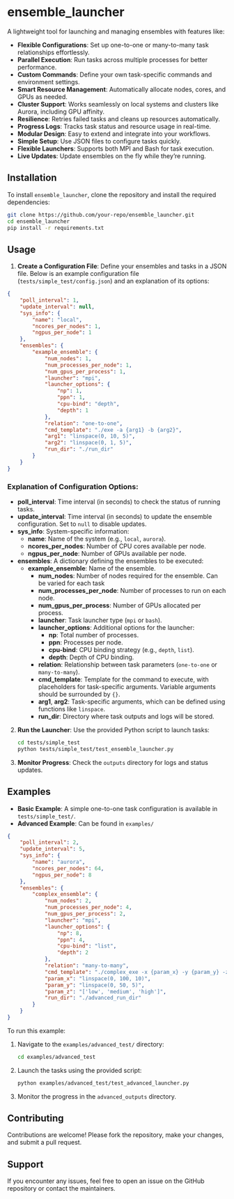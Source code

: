 # ensemble_launcher
A lightweight tool for launching and managing ensembles with features like:

- **Flexible Configurations**: Set up one-to-one or many-to-many task relationships effortlessly.
- **Parallel Execution**: Run tasks across multiple processes for better performance.
- **Custom Commands**: Define your own task-specific commands and environment settings.
- **Smart Resource Management**: Automatically allocate nodes, cores, and GPUs as needed.
- **Cluster Support**: Works seamlessly on local systems and clusters like Aurora, including GPU affinity.
- **Resilience**: Retries failed tasks and cleans up resources automatically.
- **Progress Logs**: Tracks task status and resource usage in real-time.
- **Modular Design**: Easy to extend and integrate into your workflows.
- **Simple Setup**: Use JSON files to configure tasks quickly.
- **Flexible Launchers**: Supports both MPI and Bash for task execution.
- **Live Updates**: Update ensembles on the fly while they’re running.

## Installation

To install `ensemble_launcher`, clone the repository and install the required dependencies:

```bash
git clone https://github.com/your-repo/ensemble_launcher.git
cd ensemble_launcher
pip install -r requirements.txt
```

## Usage

1. **Create a Configuration File**: Define your ensembles and tasks in a JSON file. Below is an example configuration file (`tests/simple_test/config.json`) and an explanation of its options:

```json
{
    "poll_interval": 1,
    "update_interval": null,
    "sys_info": {
        "name": "local",
        "ncores_per_nodes": 1,
        "ngpus_per_node": 1
    },
    "ensembles": {
        "example_ensemble": {
            "num_nodes": 1,
            "num_processes_per_node": 1,
            "num_gpus_per_process": 1,
            "launcher": "mpi",
            "launcher_options": {
                "np": 1,
                "ppn": 1,
                "cpu-bind": "depth",
                "depth": 1
            },
            "relation": "one-to-one",
            "cmd_template": "./exe -a {arg1} -b {arg2}",
            "arg1": "linspace(0, 10, 5)",
            "arg2": "linspace(0, 1, 5)",
            "run_dir": "./run_dir"
        }
    }
}
```

### Explanation of Configuration Options:

- **poll_interval**: Time interval (in seconds) to check the status of running tasks.
- **update_interval**: Time interval (in seconds) to update the ensemble configuration. Set to `null` to disable updates.
- **sys_info**: System-specific information:
  - **name**: Name of the system (e.g., `local`, `aurora`).
  - **ncores_per_nodes**: Number of CPU cores available per node.
  - **ngpus_per_node**: Number of GPUs available per node.
- **ensembles**: A dictionary defining the ensembles to be executed:
  - **example_ensemble**: Name of the ensemble.
    - **num_nodes**: Number of nodes required for the ensemble. Can be varied for each task
    - **num_processes_per_node**: Number of processes to run on each node.
    - **num_gpus_per_process**: Number of GPUs allocated per process.
    - **launcher**: Task launcher type (`mpi` or `bash`).
    - **launcher_options**: Additional options for the launcher:
      - **np**: Total number of processes.
      - **ppn**: Processes per node.
      - **cpu-bind**: CPU binding strategy (e.g., `depth`, `list`).
      - **depth**: Depth of CPU binding.
    - **relation**: Relationship between task parameters (`one-to-one` or `many-to-many`).
    - **cmd_template**: Template for the command to execute, with placeholders for task-specific arguments. Variable arguments should be surrounded by `{}`.
    - **arg1**, **arg2**: Task-specific arguments, which can be defined using functions like `linspace`.
    - **run_dir**: Directory where task outputs and logs will be stored.

2. **Run the Launcher**: Use the provided Python script to launch tasks:
    ```bash
    cd tests/simple_test
    python tests/simple_test/test_ensemble_launcher.py
    ```

3. **Monitor Progress**: Check the `outputs` directory for logs and status updates.

## Examples

- **Basic Example**: A simple one-to-one task configuration is available in `tests/simple_test/`.
- **Advanced Example**: Can be found in `examples/`

```json
{
    "poll_interval": 2,
    "update_interval": 5,
    "sys_info": {
        "name": "aurora",
        "ncores_per_nodes": 64,
        "ngpus_per_node": 8
    },
    "ensembles": {
        "complex_ensemble": {
            "num_nodes": 2,
            "num_processes_per_node": 4,
            "num_gpus_per_process": 2,
            "launcher": "mpi",
            "launcher_options": {
                "np": 8,
                "ppn": 4,
                "cpu-bind": "list",
                "depth": 2
            },
            "relation": "many-to-many",
            "cmd_template": "./complex_exe -x {param_x} -y {param_y} -z {param_z}",
            "param_x": "linspace(0, 100, 10)",
            "param_y": "linspace(0, 50, 5)",
            "param_z": "['low', 'medium', 'high']",
            "run_dir": "./advanced_run_dir"
        }
    }
}
```

To run this example:

1. Navigate to the `examples/advanced_test/` directory:
    ```bash
    cd examples/advanced_test
    ```

2. Launch the tasks using the provided script:
    ```bash
    python examples/advanced_test/test_advanced_launcher.py
    ```

3. Monitor the progress in the `advanced_outputs` directory.

## Contributing

Contributions are welcome! Please fork the repository, make your changes, and submit a pull request.

## Support

If you encounter any issues, feel free to open an issue on the GitHub repository or contact the maintainers.



